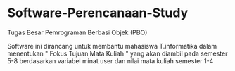 # Software-Perencanaan-Study
Tugas Besar Pemrograman Berbasi Objek (PBO)

Software ini dirancang untuk membantu mahasiswa T.informatika dalam menentukan " Fokus Tujuan Mata Kuliah " yang akan diambil pada semester 5-8 berdasarkan variabel minat user dan nilai mata kuliah semester 1-4  
